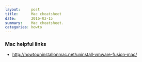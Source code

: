```yaml
---
layout:     post
title:      Mac cheatsheet
date:       2016-02-15 
summary:    Mac cheatsheet. 
categories: howto 
---
```



### Mac helpful links 

  * http://howtouninstallonmac.net/uninstall-vmware-fusion-mac/
